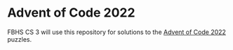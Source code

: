 # Advent of Code 2022

FBHS CS 3 will use this repository for solutions to the [Advent of Code 2022](https://https://adventofcode.com/) puzzles.
